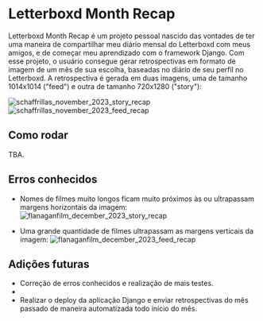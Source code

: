 # Letterboxd Month Recap
Letterboxd Month Recap é um projeto pessoal nascido das vontades de ter uma maneira de compartilhar meu diário mensal do Letterboxd com meus amigos, e de começar meu aprendizado com o framework Django. Com esse projeto, o usuário consegue gerar retrospectivas em formato de imagem de um mês de sua escolha, baseadas no diário de seu perfil no Letterboxd. A retrospectiva é gerada em duas imagens, uma de tamanho 1014x1014 ("feed") e outra de tamanho 720x1280 ("story"): 

![schaffrillas_november_2023_story_recap](https://github.com/pedrogplopes/LetterboxdMonthRecap/assets/93411648/cb43231a-4b2c-4f46-8382-9fb1635d3be9)
![schaffrillas_november_2023_feed_recap](https://github.com/pedrogplopes/LetterboxdMonthRecap/assets/93411648/43309646-4ecf-4deb-a3a2-bc07b15ff7bc)


## Como rodar

TBA.

## Erros conhecidos

* Nomes de filmes muito longos ficam muito próximos às ou ultrapassam margens horizontais da imagem: ![flanaganfilm_december_2023_story_recap](https://github.com/pedrogplopes/LetterboxdMonthRecap/assets/93411648/eb93816b-e353-4d4a-8bf8-a4eb33d15ac6)

* Uma grande quantidade de filmes ultrapassam as margens verticais da imagem: ![flanaganfilm_december_2023_feed_recap](https://github.com/pedrogplopes/LetterboxdMonthRecap/assets/93411648/70f67809-ea5d-4acf-ae26-5d4c041cfac0)

## Adições futuras

* Correção de erros conhecidos e realização de mais testes.
* 
* Realizar o deploy da aplicação Django e enviar retrospectivas do mês passado de maneira automatizada todo início do mês.
